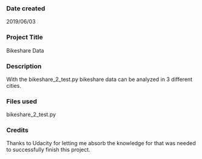 ### Date created
2019/06/03

### Project Title
Bikeshare Data

### Description
With the bikeshare_2_test.py bikeshare data can be analyzed in 3 different cities.

### Files used
bikeshare_2_test.py

### Credits
Thanks to Udacity for letting me absorb the knowledge for that was needed to successfully finish this project.
